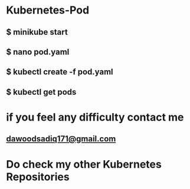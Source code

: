 # Kubernetes-Pod

## $ minikube start

## $ nano pod.yaml

## $ kubectl create -f pod.yaml


## $ kubectl get pods


# if you feel any difficulty contact me

## dawoodsadiq171@gmail.com

# Do check my other Kubernetes Repositories
